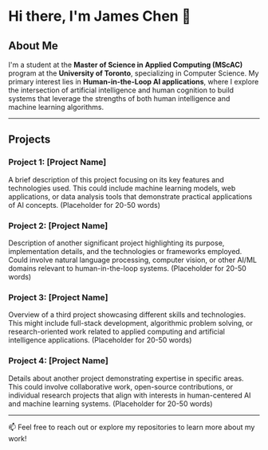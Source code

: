 # Hi there, I'm James Chen 👋

## About Me

I'm a student at the **Master of Science in Applied Computing (MScAC)** program at the **University of Toronto**, specializing in Computer Science. My primary interest lies in **Human-in-the-Loop AI applications**, where I explore the intersection of artificial intelligence and human cognition to build systems that leverage the strengths of both human intelligence and machine learning algorithms.

---

## Projects

### Project 1: [Project Name]
A brief description of this project focusing on its key features and technologies used. This could include machine learning models, web applications, or data analysis tools that demonstrate practical applications of AI concepts. (Placeholder for 20-50 words)

### Project 2: [Project Name]
Description of another significant project highlighting its purpose, implementation details, and the technologies or frameworks employed. Could involve natural language processing, computer vision, or other AI/ML domains relevant to human-in-the-loop systems. (Placeholder for 20-50 words)

### Project 3: [Project Name]
Overview of a third project showcasing different skills and technologies. This might include full-stack development, algorithmic problem solving, or research-oriented work related to applied computing and artificial intelligence applications. (Placeholder for 20-50 words)

### Project 4: [Project Name]
Details about another project demonstrating expertise in specific areas. This could involve collaborative work, open-source contributions, or individual research projects that align with interests in human-centered AI and machine learning systems. (Placeholder for 20-50 words)

---

📫 Feel free to reach out or explore my repositories to learn more about my work!
